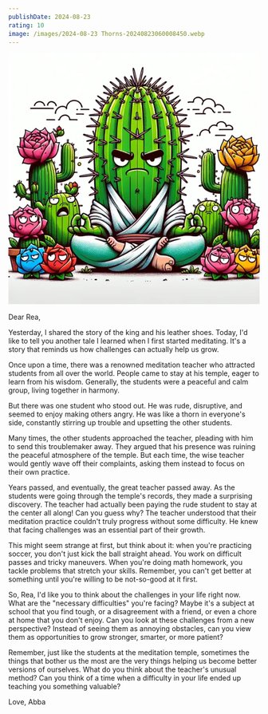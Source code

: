 ```yaml
---
publishDate: 2024-08-23
rating: 10
image: /images/2024-08-23 Thorns-20240823060008450.webp
---
```

![center|300](../../assets/images/2024-08-23%20Thorns-20240823060008450.webp)

Dear Rea,

Yesterday, I shared the story of the king and his leather shoes. Today, I'd like to tell you another tale I learned when I first started meditating. It's a story that reminds us how challenges can actually help us grow.

Once upon a time, there was a renowned meditation teacher who attracted students from all over the world. People came to stay at his temple, eager to learn from his wisdom. Generally, the students were a peaceful and calm group, living together in harmony.

But there was one student who stood out. He was rude, disruptive, and seemed to enjoy making others angry. He was like a thorn in everyone's side, constantly stirring up trouble and upsetting the other students.

Many times, the other students approached the teacher, pleading with him to send this troublemaker away. They argued that his presence was ruining the peaceful atmosphere of the temple. But each time, the wise teacher would gently wave off their complaints, asking them instead to focus on their own practice.

Years passed, and eventually, the great teacher passed away. As the students were going through the temple's records, they made a surprising discovery. The teacher had actually been paying the rude student to stay at the center all along! Can you guess why? The teacher understood that their meditation practice couldn't truly progress without some difficulty. He knew that facing challenges was an essential part of their growth.

This might seem strange at first, but think about it: when you're practicing soccer, you don't just kick the ball straight ahead. You work on difficult passes and tricky maneuvers. When you're doing math homework, you tackle problems that stretch your skills. Remember, you can't get better at something until you're willing to be not-so-good at it first.

So, Rea, I'd like you to think about the challenges in your life right now. What are the "necessary difficulties" you're facing? Maybe it's a subject at school that you find tough, or a disagreement with a friend, or even a chore at home that you don't enjoy. Can you look at these challenges from a new perspective? Instead of seeing them as annoying obstacles, can you view them as opportunities to grow stronger, smarter, or more patient?

Remember, just like the students at the meditation temple, sometimes the things that bother us the most are the very things helping us become better versions of ourselves. What do you think about the teacher's unusual method? Can you think of a time when a difficulty in your life ended up teaching you something valuable?

Love,
Abba
